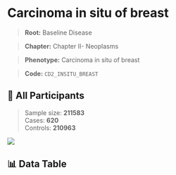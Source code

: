# Carcinoma in situ of breast

> **Root:** Baseline Disease  

> **Chapter:** Chapter II- Neoplasms  

> **Phenotype:** Carcinoma in situ of breast  

> **Code:** `CD2_INSITU_BREAST`

## 🧪 All Participants  
> Sample size: **211583**  
> Cases: **620**  
> Controls: **210963**
<img src="/Sensitive/Figures/ALL/Baseline/CD2_INSITU_BREAST.png"/>

## 📊 Data Table
<CsvTableMRF src="/Sensitive/Data/ALL/Baseline/LG_CD2_INSITU_BREAST.csv"/>

